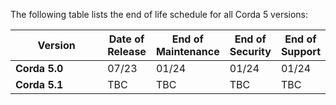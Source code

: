 The following table lists the end of life schedule for all Corda 5 versions:

<style>
table th:first-of-type {
    width: 40%;
}
table th:nth-of-type(2) {
    width: 15%;
}
table th:nth-of-type(3) {
    width: 15%;
}
table th:nth-of-type(4) {
    width: 15%;
}
table th:nth-of-type(5) {
    width: 15%;
}
</style>

| **Version**   | **Date of Release** | **End of Maintenance** | **End of Security** | **End of Support** |
| ------------- | ------------------- | ---------------------- | ------------------- | ------------------ |
| **Corda 5.0** | 07/23               | 01/24                  | 01/24               | 01/24              |
| **Corda 5.1** | TBC                 | TBC                    | TBC                 | TBC                |